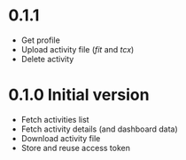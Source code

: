 # 0.1.1

- Get profile
- Upload activity file (*fit* and *tcx*)
- Delete activity

# 0.1.0 Initial version

- Fetch activities list
- Fetch activity details (and dashboard data)
- Download activity file
- Store and reuse access token
